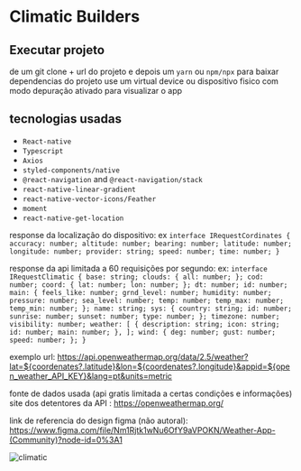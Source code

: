 # Climatic Builders

## Executar projeto
 de um git clone + url do projeto e depois um `yarn` ou `npm/npx` para baixar dependencias do projeto
 use um virtual device ou dispositivo fisico com modo depuração ativado para visualizar o app

## tecnologias usadas
- `React-native`
- `Typescript`
- `Axios`
- `styled-components/native`
- `@react-navigation` and `@react-navigation/stack`
- `react-native-linear-gradient`
- `react-native-vector-icons/Feather`
- `moment`
- `react-native-get-location`

response da localização do dispositivo:
ex 
`interface IRequestCordinates {
  accuracy: number;
  altitude: number;
  bearing: number;
  latitude: number;
  longitude: number;
  provider: string;
  speed: number;
  time: number;
}`

response da api limitada a 60 requisições por segundo:
ex: 
`interface IRequestClimatic {
  base: string;
  clouds: {
    all: number;
  };
  cod: number;
  coord: {
    lat: number;
    lon: number;
  };
  dt: number;
  id: number;
  main: {
    feels_like: number;
    grnd_level: number;
    humidity: number;
    pressure: number;
    sea_level: number;
    temp: number;
    temp_max: number;
    temp_min: number;
  };
  name: string;
  sys: {
    country: string;
    id: number;
    sunrise: number;
    sunset: number;
    type: number;
  };
  timezone: number;
  visibility: number;
  weather: [
    {
      description: string;
      icon: string;
      id: number;
      main: number;
    },
  ];
  wind: {
    deg: number;
    gust: number;
    speed: number;
  };
}`

exemplo url: https://api.openweathermap.org/data/2.5/weather?lat=${coordenates?.latitude}&lon=${coordenates?.longitude}&appid=${open_weather_API_KEY}&lang=pt&units=metric

fonte de dados usada (api gratis limitada a certas condições e informações) site dos detentores da API : https://openweathermap.org/

link de referencia do design figma (não autoral): https://www.figma.com/file/Nm1Rjtk1wNu6OfY9aVPOKN/Weather-App-(Community)?node-id=0%3A1


![climatic](https://user-images.githubusercontent.com/66836570/169615833-37f7ebe7-ba65-4c9b-b719-052c6b12be31.jpeg)
